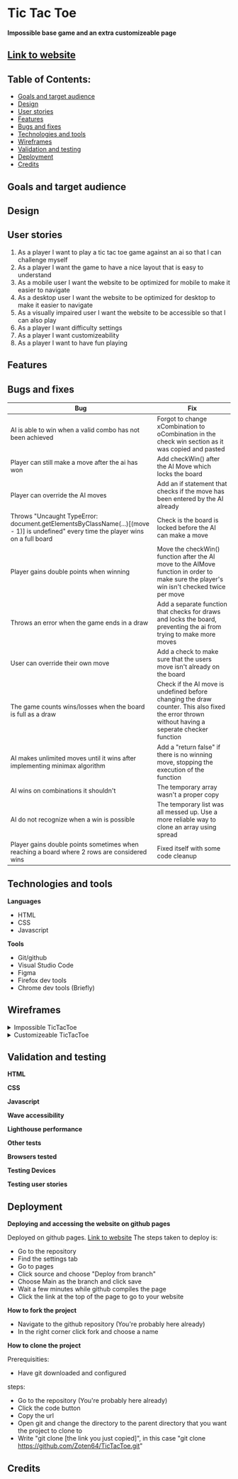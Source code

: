 # Tic Tac Toe
**Impossible base game and an extra customizeable page**

## [Link to website](https://zoten64.github.io/TicTacToe/)

## Table of Contents:

* [Goals and target audience](#goals-and-target-audience)
* [Design](#design)
* [User stories](#user-stories)
* [Features](#features)
* [Bugs and fixes](#bugs-and-fixes)
* [Technologies and tools](#technologies-and-tools)
* [Wireframes](#wireframes)
* [Validation and testing](#validation-and-testing)
* [Deployment](#deployment)
* [Credits](#credits)

## Goals and target audience


## Design


## User stories

1. As a player I want to play a tic tac toe game against an ai so that I can challenge myself
2. As a player I want the game to have a nice layout that is easy to understand
3. As a mobile user I want the website to be optimized for mobile to make it easier to navigate
4. As a desktop user I want the website to be optimized for desktop to make it easier to navigate
5. As a visually impaired user I want the website to be accessible so that I can also play
6. As a player I want difficulty settings
7. As a player I want customizeability
8. As a player I want to have fun playing 

## Features


## Bugs and fixes

| Bug  | Fix |
| ------------- | ------------- |
| AI is able to win when a valid combo has not been achieved  | Forgot to change xCombination to oCombination in the check win section as it was copied and pasted |
| Player can still make a move after the ai has won | Add checkWin() after the AI Move which locks the board |
| Player can override the AI moves| Add an if statement that checks if the move has been entered by the AI already | 
| Throws "Uncaught TypeError: document.getElementsByClassName(...)[(move - 1)] is undefined" every time the player wins on a full board| Check is the board is locked before the AI can make a move |
| Player gains double points when winning | Move the checkWin() function after the AI move to the AIMove function in order to make sure the player's win isn't checked twice per move |
| Throws an error when the game ends in a draw | Add a separate function that checks for draws and locks the board, preventing the ai from trying to make more moves |
| User can override their own move | Add a check to make sure that the users move isn't already on the board |
| The game counts wins/losses when the board is full as a draw | Check if the AI move is undefined before changing the draw counter. This also fixed the error thrown without having a seperate checker function |
| AI makes unlimited moves until it wins after implementing minimax algorithm | Add a "return false" if there is no winning move, stopping the execution of the function |
| AI wins on combinations it shouldn't | The temporary array wasn't a proper copy |
| AI do not recognize when a win is possible | The temporary list was all messed up. Use a more reliable way to clone an array using spread |
| Player gains double points sometimes when reaching a board where 2 rows are considered wins | Fixed itself with some code cleanup |


## Technologies and tools
**Languages**
- HTML
- CSS
- Javascript

**Tools**
- Git/github
- Visual Studio Code
- Figma
- Firefox dev tools
- Chrome dev tools (Briefly)


## Wireframes

<details><summary>Impossible TicTacToe</summary>
<img src="documentation/wireframes/Impossible_tictactoe.png">
</details>
<details><summary>Customizeable TicTacToe</summary>
<img src="documentation/wireframes/customizeable_tictactoe.png">
</details>

## Validation and testing
**HTML**


**CSS**


**Javascript**


**Wave accessibility**


**Lighthouse performance**


**Other tests**


**Browsers tested**


**Testing Devices**


**Testing user stories**


## Deployment

**Deploying and accessing the website on github pages**

Deployed on github pages. [Link to website](https://zoten64.github.io/TicTacToe/)
The steps taken to deploy is:
- Go to the repository
- Find the settings tab
- Go to pages
- Click source and choose "Deploy from branch"
- Choose Main as the branch and click save
- Wait a few minutes while github compiles the page
- Click the link at the top of the page to go to your website

**How to fork the project**

- Navigate to the github repository (You're probably here already)
- In the right corner click fork and choose a name

**How to clone the project**

Prerequisities:

- Have git downloaded and configured

steps:

- Go to the repository (You're probably here already)
- Click the code button
- Copy the url
- Open git and change the directory to the parent directory that you want the project to clone to
- Write "git clone [the link you just copied]", in this case "git clone https://github.com/Zoten64/TicTacToe.git"

## Credits
